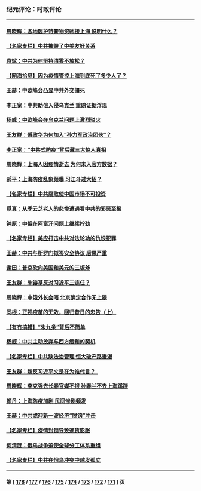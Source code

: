 ### 纪元评论：时政评论
---
#### [周晓辉：各地医护特警物资驰援上海 说明什么？](../../pages/nsc1025/n13691139.md) 
#### [【名家专栏】中共摧毁了中美友好关系](../../pages/nsc1025/n13690953.md) 
#### [袁斌：中共为何坚持清零不放松？](../../pages/nsc1025/n13690612.md) 
#### [【网海拾贝】因为疫情管控上海到底死了多少人了？](../../pages/nsc1025/n13690686.md) 
#### [王赫：中欧峰会凸显中共外交僵死](../../pages/nsc1025/n13690643.md) 
#### [李正宽：中共助俄入侵乌克兰 重磅证据浮现](../../pages/nsc1025/n13690548.md) 
#### [杨威：中欧峰会在乌克兰问题上激烈驳火](../../pages/nsc1025/n13690043.md) 
#### [王友群：傅政华为何加入“孙力军政治团伙”？](../../pages/nsc1025/n13690041.md) 
#### [李正宽：“中共式防疫”背后藏三大惊人真相](../../pages/nsc1025/n13689710.md) 
#### [周晓辉：上海人因疫情逝去 为何未入官方数据？](../../pages/nsc1025/n13689271.md) 
#### [郝平：上海防疫乱象频曝 习江斗过大招？](../../pages/nsc1025/n13688990.md) 
#### [【名家专栏】中共腐败使中国市场不可投资](../../pages/nsc1025/n13688874.md) 
#### [觅真：从季云芝老人的悲惨遭遇看中共的邪恶至极](../../pages/nsc1025/n13688536.md) 
#### [钟原：中俄在阿富汗问题上继续拧劲](../../pages/nsc1025/n13687653.md) 
#### [【名家专栏】美应打击中共对法轮功的仇恨犯罪](../../pages/nsc1025/n13683636.md) 
#### [王赫：中共与所罗门拟签安全协议 后果严重](../../pages/nsc1025/n13687366.md) 
#### [谢田：普京砍向美国和美元的三板斧](../../pages/nsc1025/n13686900.md) 
#### [王友群：朱镕基反对习近平三连任？](../../pages/nsc1025/n13687190.md) 
#### [周晓辉：中俄外长会晤 北京确定合作无上限](../../pages/nsc1025/n13686646.md) 
#### [同根：正视疫苗的无效，回归昔日的忠告（上）](../../pages/nsc1025/n13685753.md) 
#### [【有冇搞错】“朱九条”背后不简单](../../pages/nsc1025/n13684635.md) 
#### [杨威：中共主动放弃与西方缓和的契机](../../pages/nsc1025/n13685042.md) 
#### [【名家专栏】中共缺法治管理 恒大破产路漫漫](../../pages/nsc1025/n13683523.md) 
#### [王友群：新反习近平文是在为谁代言？  ](../../pages/nsc1025/n13684409.md) 
#### [周晓辉：李克强去长春官媒不报 孙春兰不去上海蹊跷](../../pages/nsc1025/n13683831.md) 
#### [颜丹：上海防疫加剧 民间惨剧频发](../../pages/nsc1025/n13683705.md) 
#### [王赫：中共或迎新一波经济“脱钩”冲击](../../pages/nsc1025/n13682064.md) 
#### [【名家专栏】疫情封锁导致通货膨胀](../../pages/nsc1025/n13681328.md) 
#### [何清涟：俄乌战争迫使全球分工体系重组](../../pages/nsc1025/n13681934.md) 
#### [【名家专栏】中共在俄乌冲突中越发孤立](../../pages/nsc1025/n13681024.md) 

---
#### 第 [ [178](./178.md) / [177](./177.md) / [176](./176.md) / [175](./175.md) / [174](./174.md) / [173](./173.md) / [172](./172.md) / [171](./171.md) ] 页

